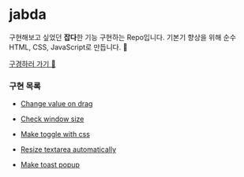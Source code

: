 # jabda

구현해보고 싶었던 **잡다**한 기능 구현하는 Repo입니다.
기본기 향상을 위해 순수 HTML, CSS, JavaScript로 만듭니다. 💪

[구경하러 가기 🙌](https://yunjeoming.github.io/jabda/)

### 구현 목록

- [Change value on drag](https://yunjeoming.github.io/jabda/ChangeValueOnDrag)

- [Check window size](https://yunjeoming.github.io/jabda/CheckWindowSize)

- [Make toggle with css](https://yunjeoming.github.io/jabda/MakeToggleWithCss)

- [Resize textarea automatically](https://yunjeoming.github.io/jabda/ResizeTextareaAutomatically)

- [Make toast popup](https://yunjeoming.github.io/jabda/MakeToastPopup)
